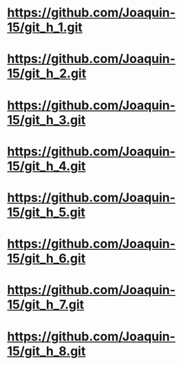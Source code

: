 # https://github.com/Joaquin-15/git_h_1.git
# https://github.com/Joaquin-15/git_h_2.git
# https://github.com/Joaquin-15/git_h_3.git
# https://github.com/Joaquin-15/git_h_4.git
# https://github.com/Joaquin-15/git_h_5.git
# https://github.com/Joaquin-15/git_h_6.git
# https://github.com/Joaquin-15/git_h_7.git
# https://github.com/Joaquin-15/git_h_8.git
